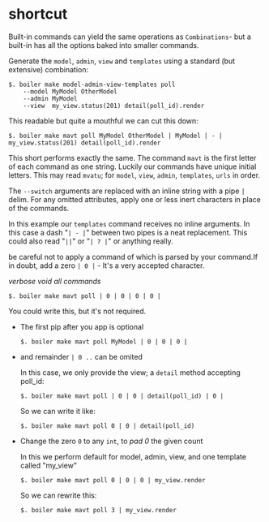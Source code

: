 # shortcut

Built-in  commands can yield the same operations as `Combinations`- but a built-in has all the options baked into smaller commands.

Generate the `model`, `admin`, `view` and `templates` using a standard (but extensive) combination:

```
$. boiler make model-admin-view-templates poll
    --model MyModel OtherModel
    --admin MyModel
    --view  my_view.status(201) detail(poll_id).render
```

This readable but quite a mouthful we can cut this down:

```
$. boiler make mavt poll MyModel OtherModel | MyModel | - | my_view.status(201) detail(poll_id).render
```

This short performs exactly the same. The command `mavt` is the first letter of each command as one string. Luckily our commands have unique initial letters. This may read `mvatu`; for `model`, `view`, `admin`, `templates`, `urls` in order.

The `--switch` arguments are replaced with an inline string with a pipe `|` delim. For any omitted attributes, apply one or less inert characters in place of the commands.

In this example our `templates` command receives no inline arguments. In this case a dash "`| - |`" between two pipes is a neat replacement. This could also read "`||`" or "`| ? |`" or anything really.

be careful not to apply a command of which is parsed by your command.If in doubt, add a zero `| 0 |` - It's a very accepted character.

_verbose void all commands_
```
$. boiler make mavt poll | 0 | 0 | 0 | 0 |
```

You could write this, but it's not required.

+ The first pip after you app is optional

    ```
    $. boiler make mavt poll MyModel | 0 | 0 | 0 |
    ```

+ and remainder `| 0 ..` can be omited

    In this case, we only provide the view; a `detail` method accepting poll_id:

    ```
    $. boiler make mavt poll | 0 | 0 | detail(poll_id) | 0 |
    ```

    So we can write it like:

    ```
    $. boiler make mavt poll 0 | 0 | detail(poll_id)
    ```

+ Change the zero `0` to any `int`, to _pad 0_ the given count

    In this we perform default for model, admin, view, and one template called "my_view"

    ```
    $. boiler make mavt poll 0 | 0 | 0 | my_view.render
    ```

    So we can rewrite this:

    ```
    $. boiler make mavt poll 3 | my_view.render
    ```
